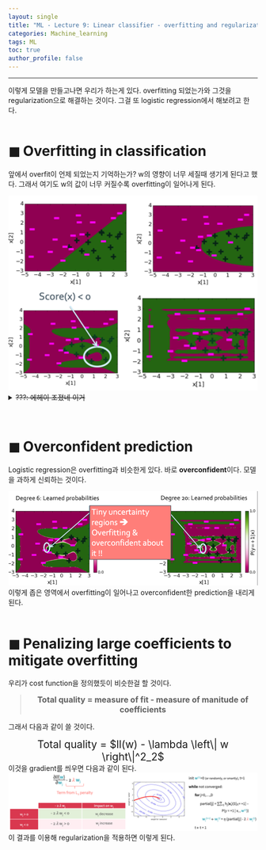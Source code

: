 ```yaml
---
layout: single
title: "ML - Lecture 9: Linear classifier - overfitting and regularization"
categories: Machine_learning
tags: ML
toc: true
author_profile: false
---
```

- - -
이렇게 모델을 만들고나면 우리가 하는게 있다. overfitting 되었는가와 그것을 regularization으로 해결하는 것이다. 그걸 또 logistic regression에서 해보려고 한다.
<br>
<br>

# ◼︎ Overfitting in classification

앞에서 overfit이 언제 되었는지 기억하는가? w의 영향이 너무 세질때 생기게 된다고 했다. 그래서 여기도 w의 값이 너무 커질수록 overfitting이 일어나게 된다.
<center><img src="/images/ML/lr_overfit.png"></center>

<details>
<summary><del>???: 에헤이 조졌네 이거</del></summary>
<iframe width="400" height="500" src="https://www.youtube.com/embed/_A_TBtBZuTQ" title="주기적으로 봐야하는 영상    #조졌네" frameborder="0" allow="accelerometer; autoplay; clipboard-write; encrypted-media; gyroscope; picture-in-picture; web-share" referrerpolicy="strict-origin-when-cross-origin" allowfullscreen></iframe></details>
<br>
<br>

# ◼︎ Overconfident prediction

Logistic regression은 overfitting과 비슷한게 있다. 바로 **overconfident**이다. 모델을 과하게 신뢰하는 것이다.
<center><img src="/images/ML/lr_overconfi.png"></center>
이렇게 좁은 영역에서 overfitting이 일어나고 overconfident한 prediction을 내리게 된다.<br>
<br>

# ◼︎ Penalizing large coefficients to mitigate overfitting

우리가 cost function을 정의했듯이 비슷한걸 할 것이다. 
> **<center><span style="font-size:115%">Total quality = measure of fit - measure of manitude of coefficients</span></center>**

그래서 다음과 같이 쓸 것이다.

<center><span style="font-size:150%">Total quality = $ll(w) - \lambda \left\| w \right\|^2_2$</span></center>
이것을 gradient를 씌우면 다음과 같이 된다.
<center><img src="/images/ML/lr_logi_regul.png"></center>
이 결과를 이용해 regularization을 적용하면 이렇게 된다.